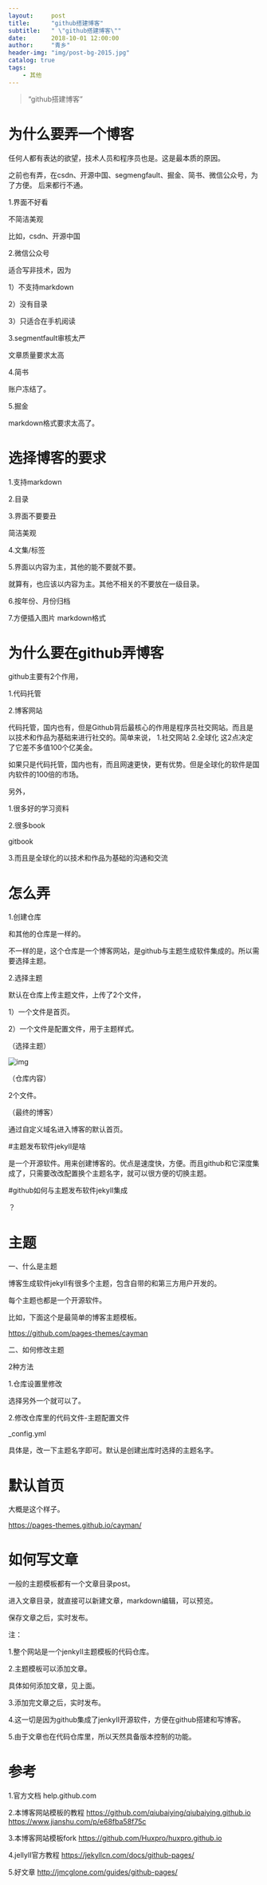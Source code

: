 ```yaml
---
layout:     post
title:      "github搭建博客"
subtitle:   " \"github搭建博客\""
date:       2018-10-01 12:00:00
author:     "青乡"
header-img: "img/post-bg-2015.jpg"
catalog: true
tags:
    - 其他
---
```


> “github搭建博客”


# 为什么要弄一个博客
任何人都有表达的欲望，技术人员和程序员也是。这是最本质的原因。

之前也有弄，在csdn、开源中国、segmengfault、掘金、简书、微信公众号，为了方便。
后来都行不通。


1.界面不好看

不简洁美观

比如，csdn、开源中国



2.微信公众号

适合写非技术，因为

1）不支持markdown

2）没有目录

3）只适合在手机阅读



3.segmentfault审核太严

文章质量要求太高



4.简书

账户冻结了。



5.掘金

markdown格式要求太高了。


# 选择博客的要求
1.支持markdown

2.目录

3.界面不要要丑

简洁美观



4.文集/标签



5.界面以内容为主，其他的能不要就不要。

就算有，也应该以内容为主。其他不相关的不要放在一级目录。



6.按年份、月份归档

7.方便插入图片
markdown格式


# 为什么要在github弄博客
github主要有2个作用，

1.代码托管

2.博客网站



代码托管，国内也有，但是Github背后最核心的作用是程序员社交网站。而且是以技术和作品为基础来进行社交的。简单来说，
1.社交网站 
2.全球化 
这2点决定了它差不多值100个亿美金。



如果只是代码托管，国内也有，而且网速更快，更有优势。但是全球化的软件是国内软件的100倍的市场。



另外，

1.很多好的学习资料

2.很多book

gitbook

3.而且是全球化的以技术和作品为基础的沟通和交流


# 怎么弄

1.创建仓库

和其他的仓库是一样的。

不一样的是，这个仓库是一个博客网站，是github与主题生成软件集成的。所以需要选择主题。



2.选择主题

默认在仓库上传主题文件，上传了2个文件，

1）一个文件是首页。

2）一个文件是配置文件，用于主题样式。



（选择主题）

![img](/img/in-post/69942444.png)


（仓库内容）

2个文件。



（最终的博客）

通过自定义域名进入博客的默认首页。



#主题发布软件jekyII是啥

是一个开源软件。用来创建博客的。优点是速度快，方便。而且github和它深度集成了，只需要改改配置换个主题名字，就可以很方便的切换主题。



#github如何与主题发布软件jekyII集成

？



# 主题

一、什么是主题

博客生成软件jekyII有很多个主题，包含自带的和第三方用户开发的。



每个主题也都是一个开源软件。



比如，下面这个是最简单的博客主题模板。

https://github.com/pages-themes/cayman





二、如何修改主题

2种方法

1.仓库设置里修改

选择另外一个就可以了。



2.修改仓库里的代码文件-主题配置文件

_config.yml



具体是，改一下主题名字即可。默认是创建出库时选择的主题名字。



# 默认首页

大概是这个样子。

https://pages-themes.github.io/cayman/



# 如何写文章

一般的主题模板都有一个文章目录post。

进入文章目录，就直接可以新建文章，markdown编辑，可以预览。

保存文章之后，实时发布。



注：

1.整个网站是一个jenkyII主题模板的代码仓库。



2.主题模板可以添加文章。

具体如何添加文章，见上面。



3.添加完文章之后，实时发布。



4.这一切是因为github集成了jenkyII开源软件，方便在github搭建和写博客。



5.由于文章也在代码仓库里，所以天然具备版本控制的功能。



# 参考

1.官方文档
help.github.com 

2.本博客网站模板的教程
https://github.com/qiubaiying/qiubaiying.github.io
https://www.jianshu.com/p/e68fba58f75c

3.本博客网站模板fork
https://github.com/Huxpro/huxpro.github.io

4.jellyII官方教程
https://jekyllcn.com/docs/github-pages/

5.好文章
http://jmcglone.com/guides/github-pages/





